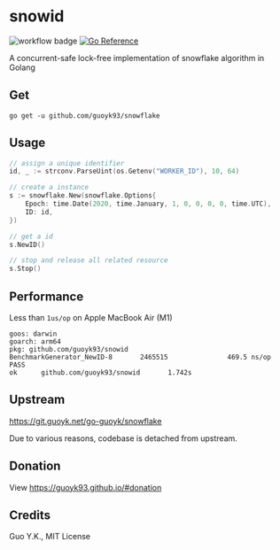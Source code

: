# snowid

![workflow badge](https://github.com/guoyk93/snowid/actions/workflows/go.yml/badge.svg) [![Go Reference](https://pkg.go.dev/badge/github.com/guoyk93/snowid.svg)](https://pkg.go.dev/github.com/guoyk93/snowid)

A concurrent-safe lock-free implementation of snowflake algorithm in Golang

## Get

`go get -u github.com/guoyk93/snowflake`

## Usage

```go
// assign a unique identifier
id, _ := strconv.ParseUint(os.Getenv("WORKER_ID"), 10, 64)

// create a instance
s := snowflake.New(snowflake.Options{
    Epoch: time.Date(2020, time.January, 1, 0, 0, 0, 0, time.UTC),
    ID: id,
})

// get a id
s.NewID()

// stop and release all related resource
s.Stop()
```

## Performance

Less than `1us/op` on Apple MacBook Air (M1)

```
goos: darwin
goarch: arm64
pkg: github.com/guoyk93/snowid
BenchmarkGenerator_NewID-8       2465515               469.5 ns/op
PASS
ok      github.com/guoyk93/snowid       1.742s
```

## Upstream

<https://git.guoyk.net/go-guoyk/snowflake>

Due to various reasons, codebase is detached from upstream.

## Donation

View <https://guoyk93.github.io/#donation>

## Credits

Guo Y.K., MIT License
